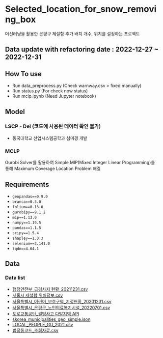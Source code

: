 # Selected_location_for_snow_removing_box
머신러닝을 활용한 은평구 제설함 추가 배치 개수, 위치를 설정하는 프로젝트

## Data update with refactoring date : 2022-12-27 ~ 2022-12-31

## How To use

- Run data_preprocess.py (Check warnway.csv > fixed manually)
- Run status.py (For check now status)
- Run mclp.ipynb (Need Jupyter notebook)

## Model

### LSCP - Del (코드에 사용된 데이터 확인 불가)
- 동국대학교 산업시스템공학과 심미경 개발

### MCLP

Gurobi Solver를 활용하여 Simple MIP(Mixed Integer Linear Programming)를 통해 Maximum Coverage Location Problem 해결


## Requirements

- `geopandas==0.9.0`
- `branca==0.5.0`
- `folium==0.13.0`
- `gurobipy==9.1.2`
- `mip==1.13.0`
- `numpy==1.19.5`
- `pandas==1.1.5`
- `scipy==1.5.4`
- `shapley==1.0.3`
- `selenium==3.141.0`
- `tqdm==4.64.1`

## Data

### Data list
- [행정안전부_급경사지 현황_20211231.csv](https://www.data.go.kr/data/15083292/fileData.do)
- [서울시 제설함 위치정보.csv](https://data.seoul.go.kr/dataList/OA-1253/S/1/datasetView.do)
- [서울특별시_어린이_보호구역_지정현황_20201231.csv](https://www.data.go.kr/data/15094988/fileData.do?recommendDataYn=Y)
- [서울특별시_은평구_노인의료복지시설_20220701.csv](http://stat.ep.go.kr/wt/wt50/wt501020.do?data_meta_id=240#contentSheet)
- [도로교통공단_결빙사고 다발지역 API](https://www.data.go.kr/data/15058135/openapi.do)
- [skorea_municipalities_geo_simple.json](https://pinkwink.kr/1003)
- [LOCAL_PEOPLE_GU_2021.csv](https://data.seoul.go.kr/dataList/OA-15439/S/1/datasetView.do)
- [법정동코드_조회자료.csv](https://www.code.go.kr/stdcode/regCodeL.do)
